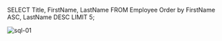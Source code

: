 SELECT
	Title, 
	FirstName, 
	LastName 
FROM 
	Employee
Order by 
	FirstName ASC, 
	LastName DESC
LIMIT 5;

![sql-01](https://user-images.githubusercontent.com/106902757/173181800-597a7224-d9a9-498c-9a4d-e49e60d67dfe.png)

